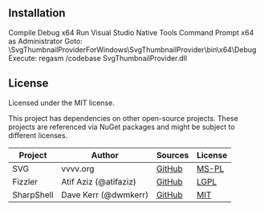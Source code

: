 ## Installation
Compile Debug x64
Run Visual Studio Native Tools Command Prompt x64 as Administrator
Goto: <project root>\SvgThumbnailProviderForWindows\SvgThumbnailProvider\bin\x64\Debug\
Execute: regasm /codebase SvgThumbnailProvider.dll

## License
Licensed under the MIT license.

This project has dependencies on other open-source projects. These projects are referenced via NuGet packages and might be subject to different licenses.

|Project|Author|Sources|License|
|--------|-----|---|---------|
|SVG|vvvv.org|[GitHub](https://github.com/vvvv/SVG)|[MS-PL](https://github.com/vvvv/SVG/blob/master/license.txt)|
|Fizzler|Atif Aziz (@atifaziz)|[GitHub](https://github.com/atifaziz/Fizzler)|[LGPL](https://github.com/atifaziz/Fizzler/blob/master/COPYING.LESSER.txt)|
|SharpShell|Dave Kerr (@dwmkerr)|[GitHub](https://github.com/dwmkerr/sharpshell)|[MIT](https://github.com/dwmkerr/sharpshell/blob/master/LICENSE.md)|
